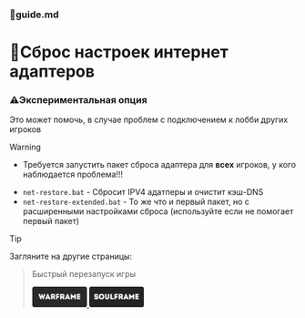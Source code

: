 ### 📕guide.md

# 🔁Сброс настроек интернет адаптеров
### ⚠️Экспериментальная опция
Это может помочь, в случае проблем с подключением к лобби других игроков

>[!warning]
> - Требуется запустить пакет сброса адаптера для **всех** игроков, у кого наблюдается проблема!!!

- `net-restore.bat` - Сбросит IPV4 адатперы и очистит кэш-DNS
- `net-restore-extended.bat` - То же что и первый пакет, но с расширенными настройками сброса (используйте если не помогает первый пакет)

>[!tip]
>Загляните на другие страницы:
>
> > Быстрый перезапуск игры
> ><p align="left">
> >   <a href="https://github.com/N3M1X10/warframe-batch-tools/blob/master/src/quick-restart/warframe/guide.md">
> >      <img width="96" alt="warframe guide" src="https://github.com/N3M1X10/warframe-batch-tools/blob/master/assets/warframe-badge.png">
> >   </a>
> >  <a href="https://github.com/N3M1X10/warframe-batch-tools/blob/master/src/quick-restart/soulframe/guide.md">
> >      <img width="96" alt="soulframe guide" src="https://github.com/N3M1X10/warframe-batch-tools/blob/master/assets/soulframe-badge.png">
> >   </a>
> ></p>

